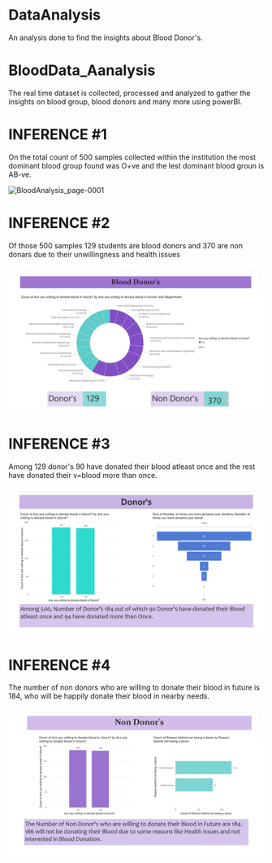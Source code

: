 # DataAnalysis
 An analysis done to find the insights about Blood Donor's.
# BloodData_Aanalysis
<p >The real time dataset is collected, processed and analyzed to gather the insights on blood group, blood donors and many more using powerBI.</p>



# INFERENCE #1
<p> On the total count of 500 samples collected within the institution the most dominant blood group found was O+ve and the lest dominant blood groun is AB-ve.

![BloodAnalysis_page-0001](https://user-images.githubusercontent.com/91001392/219971318-68d3d1ba-85c7-46dc-9217-359cb83793e2.jpg)
   
# INFERENCE #2
 <p>Of those 500 samples 129 students are blood donors and 370 are non donars due to their unwillingness and health issues</p>
<img src = "./images/BloodAnalysis_page-0002.jpg" alt="sample2">




# INFERENCE #3
   <p>Among 129 donor's  90 have donated their blood atleast once and the rest have donated their v=blood more than once.</p>
   <img src ="./images/BloodAnalysis_page-0003.jpg" alt="sample3">
   
   
   
   
# INFERENCE #4
<p>The number of non donors who are willing to donate their blood in future is 184, who will be happily donate their blood in nearby needs.</p>
<img src="./images/BloodAnalysis_page-0004.jpg" alt="sample4">

  
